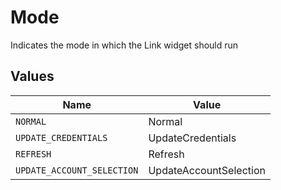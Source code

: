 # Mode

Indicates the mode in which the Link widget should run


## Values

| Name                       | Value                      |
| -------------------------- | -------------------------- |
| `NORMAL`                   | Normal                     |
| `UPDATE_CREDENTIALS`       | UpdateCredentials          |
| `REFRESH`                  | Refresh                    |
| `UPDATE_ACCOUNT_SELECTION` | UpdateAccountSelection     |